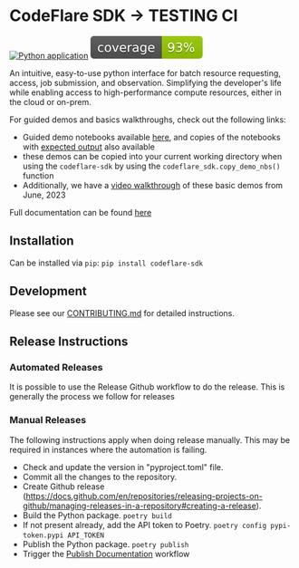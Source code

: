 # CodeFlare SDK -> TESTING CI

[![Python application](https://github.com/project-codeflare/codeflare-sdk/actions/workflows/unit-tests.yml/badge.svg?branch=main)](https://github.com/project-codeflare/codeflare-sdk/actions/workflows/unit-tests.yml)
![coverage badge](./coverage.svg)

An intuitive, easy-to-use python interface for batch resource requesting, access, job submission, and observation. Simplifying the developer's life while enabling access to high-performance compute resources, either in the cloud or on-prem.

For guided demos and basics walkthroughs, check out the following links:

- Guided demo notebooks available [here](https://github.com/project-codeflare/codeflare-sdk/tree/main/demo-notebooks/guided-demos), and copies of the notebooks with [expected output](https://github.com/project-codeflare/codeflare-sdk/tree/main/demo-notebooks/guided-demos/notebook-ex-outputs) also available
- these demos can be copied into your current working directory when using the `codeflare-sdk` by using the `codeflare_sdk.copy_demo_nbs()` function
- Additionally, we have a [video walkthrough](https://www.youtube.com/watch?v=U76iIfd9EmE) of these basic demos from June, 2023

Full documentation can be found [here](https://project-codeflare.github.io/codeflare-sdk/index.html)

## Installation

Can be installed via `pip`: `pip install codeflare-sdk`

## Development

Please see our [CONTRIBUTING.md](./CONTRIBUTING.md) for detailed instructions.

## Release Instructions

### Automated Releases

It is possible to use the Release Github workflow to do the release. This is generally the process we follow for releases

### Manual Releases

The following instructions apply when doing release manually. This may be required in instances where the automation is failing.

- Check and update the version in "pyproject.toml" file.
- Commit all the changes to the repository.
- Create Github release (<https://docs.github.com/en/repositories/releasing-projects-on-github/managing-releases-in-a-repository#creating-a-release>).
- Build the Python package. `poetry build`
- If not present already, add the API token to Poetry.
`poetry config pypi-token.pypi API_TOKEN`
- Publish the Python package. `poetry publish`
- Trigger the [Publish Documentation](https://github.com/project-codeflare/codeflare-sdk/actions/workflows/publish-documentation.yaml) workflow
